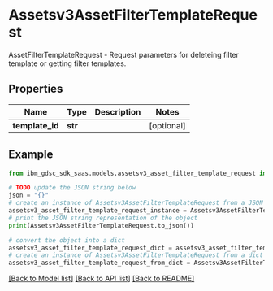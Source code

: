 # Assetsv3AssetFilterTemplateRequest

AssetFilterTemplateRequest - Request parameters for deleteing filter template or getting filter templates.

## Properties

Name | Type | Description | Notes
------------ | ------------- | ------------- | -------------
**template_id** | **str** |  | [optional] 

## Example

```python
from ibm_gdsc_sdk_saas.models.assetsv3_asset_filter_template_request import Assetsv3AssetFilterTemplateRequest

# TODO update the JSON string below
json = "{}"
# create an instance of Assetsv3AssetFilterTemplateRequest from a JSON string
assetsv3_asset_filter_template_request_instance = Assetsv3AssetFilterTemplateRequest.from_json(json)
# print the JSON string representation of the object
print(Assetsv3AssetFilterTemplateRequest.to_json())

# convert the object into a dict
assetsv3_asset_filter_template_request_dict = assetsv3_asset_filter_template_request_instance.to_dict()
# create an instance of Assetsv3AssetFilterTemplateRequest from a dict
assetsv3_asset_filter_template_request_from_dict = Assetsv3AssetFilterTemplateRequest.from_dict(assetsv3_asset_filter_template_request_dict)
```
[[Back to Model list]](../README.md#documentation-for-models) [[Back to API list]](../README.md#documentation-for-api-endpoints) [[Back to README]](../README.md)


